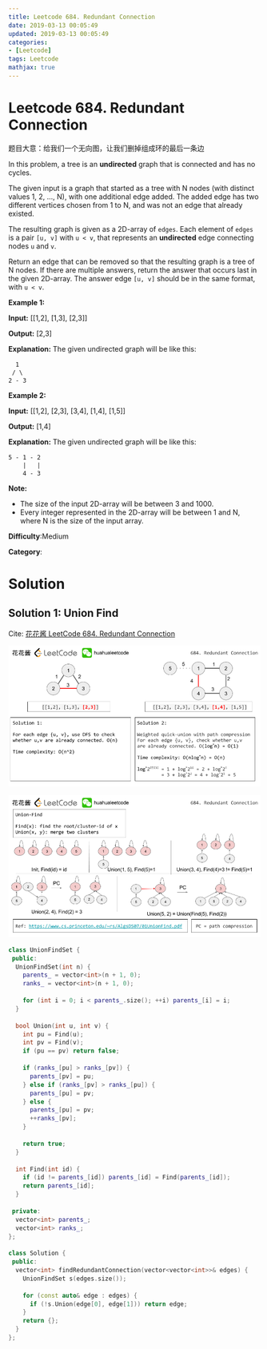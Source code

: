 ```yaml
---
title: Leetcode 684. Redundant Connection
date: 2019-03-13 00:05:49
updated: 2019-03-13 00:05:49
categories: 
- [Leetcode]
tags: Leetcode
mathjax: true
---
```


# Leetcode 684. Redundant Connection

题目大意：给我们一个无向图，让我们删掉组成环的最后一条边

In this problem, a tree is an  **undirected**  graph that is connected and has no cycles.

The given input is a graph that started as a tree with N nodes (with distinct values 1, 2, ..., N), with one additional edge added. The added edge has two different vertices chosen from 1 to N, and was not an edge that already existed.

The resulting graph is given as a 2D-array of  `edges`. Each element of  `edges`  is a pair  `[u, v]`  with  `u < v`, that represents an  **undirected**  edge connecting nodes  `u`  and  `v`.

Return an edge that can be removed so that the resulting graph is a tree of N nodes. If there are multiple answers, return the answer that occurs last in the given 2D-array. The answer edge  `[u, v]`  should be in the same format, with  `u < v`.

**Example 1:**  

**Input:** [[1,2], [1,3], [2,3]]

**Output:** [2,3]

**Explanation:** The given undirected graph will be like this:

```
  1
 / \
2 - 3
```

**Example 2:**  

**Input:** [[1,2], [2,3], [3,4], [1,4], [1,5]]

**Output:** [1,4]

**Explanation:** The given undirected graph will be like this:

```
5 - 1 - 2
    |   |
    4 - 3
```

**Note:**

- The size of the input 2D-array will be between 3 and 1000.
- Every integer represented in the 2D-array will be between 1 and N, where N is the size of the input array.

**Difficulty**:Medium

**Category**:

# Solution

## Solution 1: Union Find

Cite: [花花酱 LeetCode 684. Redundant Connection](https://zxi.mytechroad.com/blog/tree/leetcode-684-redundant-connection/)

![](/images/2019-03-13-00-12-13.png)

![](/images/2019-03-13-00-12-29.png)

```cpp
class UnionFindSet {
 public:
  UnionFindSet(int n) {
    parents_ = vector<int>(n + 1, 0);
    ranks_ = vector<int>(n + 1, 0);

    for (int i = 0; i < parents_.size(); ++i) parents_[i] = i;
  }

  bool Union(int u, int v) {
    int pu = Find(u);
    int pv = Find(v);
    if (pu == pv) return false;

    if (ranks_[pu] > ranks_[pv]) {
      parents_[pv] = pu;
    } else if (ranks_[pv] > ranks_[pu]) {
      parents_[pu] = pv;
    } else {
      parents_[pu] = pv;
      ++ranks_[pv];
    }

    return true;
  }

  int Find(int id) {
    if (id != parents_[id]) parents_[id] = Find(parents_[id]);
    return parents_[id];
  }

 private:
  vector<int> parents_;
  vector<int> ranks_;
};

class Solution {
 public:
  vector<int> findRedundantConnection(vector<vector<int>>& edges) {
    UnionFindSet s(edges.size());

    for (const auto& edge : edges) {
      if (!s.Union(edge[0], edge[1])) return edge;
    }
    return {};
  }
};
```